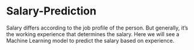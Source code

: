 # Salary-Prediction
Salary differs according to the job profile of the person. But generally, it’s the working experience that determines the salary. Here we will see a Machine Learning model to predict the salary based on experience.
